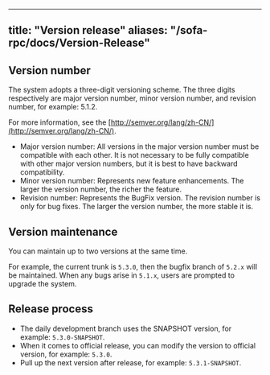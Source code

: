 
---
title: "Version release"
aliases: "/sofa-rpc/docs/Version-Release"
---


## Version number

The system adopts a three-digit versioning scheme. The three digits respectively are major version number, minor version number, and revision number, for example: 5.1.2. 

For more information, see the [http://semver.org/lang/zh-CN/](http://semver.org/lang/zh-CN/).

- Major version number: All versions in the major version number must be compatible with each other. It is not necessary to be fully compatible with other major version numbers, but it is best to have backward compatibility.
- Minor version number: Represents new feature enhancements. The larger the version number, the richer the feature.
- Revision number: Represents the BugFix version. The revision number is only for bug fixes. The larger the version number, the more stable it is.

## Version maintenance

You can maintain up to two versions at the same time.

For example, the current trunk is `5.3.0`, then the bugfix branch of `5.2.x` will be maintained. When any bugs arise in `5.1.x`, users are prompted to upgrade the system.

## Release process

- The daily development branch uses the SNAPSHOT version, for example: `5.3.0-SNAPSHOT`.
- When it comes to official release, you can modify the version to official version, for example: `5.3.0`.
- Pull up the next version after release, for example: `5.3.1-SNAPSHOT`.
